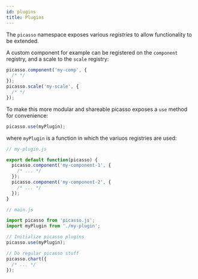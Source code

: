 ```yaml
---
id: plugins
title: Plugins
---
```


The `picasso` namespace exposes various _registries_ to allow functionality to be extended.

A custom component for example can be registered on the `component` registry, and a scale to the `scale` registry:

```js
picasso.component('my-comp', {
  /* */
});
picasso.scale('my-scale', {
  /* */
});
```

To make this more modular and shareable picasso exposes a `use` method for convenience:

```js
picasso.use(myPlugin);
```

where `myPlugin` is a function in which the variuos registries are used:

```js
// my-plugin.js

export default function(picasso) {
  picasso.component('my-component-1', {
    /* ... */
  });
  picasso.component('my-component-2', {
    /* ... */
  });
}
```

```js
// main.js

import picasso from 'picasso.js';
import myPlugin from './my-plugin';

// Initialize picasso plugins
picasso.use(myPlugin);

// Do regular picasso stuff
picasso.chart({
  /* ... */
});
```
